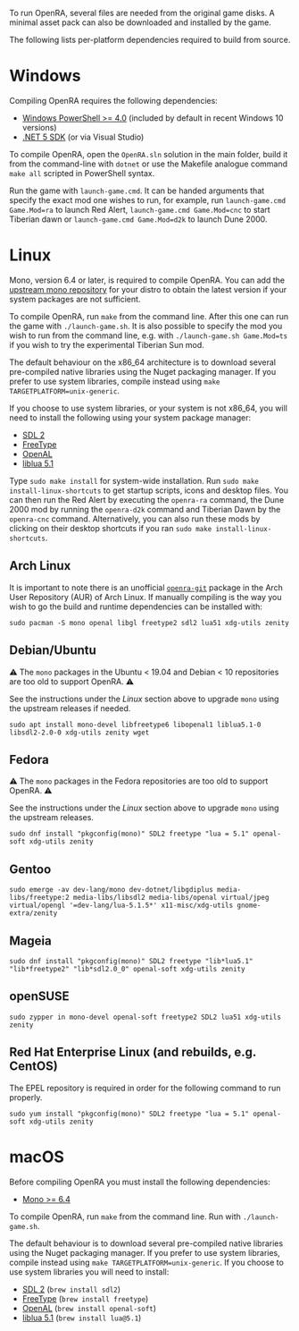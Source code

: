 To run OpenRA, several files are needed from the original game disks.
A minimal asset pack can also be downloaded and installed by the game.

The following lists per-platform dependencies required to build from source.

Windows
=======

Compiling OpenRA requires the following dependencies:
* [Windows PowerShell >= 4.0](http://microsoft.com/powershell) (included by default in recent Windows 10 versions)
* [.NET 5 SDK](https://dotnet.microsoft.com/download/dotnet/5.0) (or via Visual Studio)

To compile OpenRA, open the `OpenRA.sln` solution in the main folder, build it from the command-line with `dotnet` or use the Makefile analogue command `make all` scripted in PowerShell syntax.

Run the game with `launch-game.cmd`. It can be handed arguments that specify the exact mod one wishes to run, for example, run `launch-game.cmd Game.Mod=ra` to launch Red Alert, `launch-game.cmd Game.Mod=cnc` to start Tiberian dawn or `launch-game.cmd Game.Mod=d2k` to launch Dune 2000.

Linux
=====

Mono, version 6.4 or later, is required to compile OpenRA. You can add the [upstream mono repository](https://www.mono-project.com/download/stable/#download-lin) for your distro to obtain the latest version if your system packages are not sufficient.

To compile OpenRA, run `make` from the command line. After this one can run the game with `./launch-game.sh`. It is also possible to specify the mod you wish to run from the command line, e.g. with `./launch-game.sh Game.Mod=ts` if you wish to try the experimental Tiberian Sun mod.

The default behaviour on the x86_64 architecture is to download several pre-compiled native libraries using the Nuget packaging manager. If you prefer to use system libraries, compile instead using `make TARGETPLATFORM=unix-generic`.

If you choose to use system libraries, or your system is not x86_64, you will need to install the following using your system package manager:
* [SDL 2](http://www.libsdl.org/download-2.0.php)
* [FreeType](http://gnuwin32.sourceforge.net/packages/freetype.htm)
* [OpenAL](http://kcat.strangesoft.net/openal.html)
* [liblua 5.1](http://luabinaries.sourceforge.net/download.html)

Type `sudo make install` for system-wide installation. Run `sudo make install-linux-shortcuts` to get startup scripts, icons and desktop files. You can then run the Red Alert by executing the `openra-ra` command, the Dune 2000 mod by running the `openra-d2k` command and Tiberian Dawn by the `openra-cnc` command. Alternatively, you can also run these mods by clicking on their desktop shortcuts if you ran `sudo make install-linux-shortcuts`.

Arch Linux
----------

It is important to note there is an unofficial [`openra-git`](https://aur.archlinux.org/packages/openra-git) package in the Arch User Repository (AUR) of Arch Linux. If manually compiling is the way you wish to go the build and runtime dependencies can be installed with:

```
sudo pacman -S mono openal libgl freetype2 sdl2 lua51 xdg-utils zenity
```

Debian/Ubuntu
-------------

:warning: The `mono` packages in the Ubuntu < 19.04 and Debian < 10 repositories are too old to support OpenRA. :warning:

See the instructions under the *Linux* section above to upgrade `mono` using the upstream releases if needed.

```
sudo apt install mono-devel libfreetype6 libopenal1 liblua5.1-0 libsdl2-2.0-0 xdg-utils zenity wget
```

Fedora
------

:warning: The `mono` packages in the Fedora repositories are too old to support OpenRA. :warning:

See the instructions under the *Linux* section above to upgrade `mono` using the upstream releases.


```
sudo dnf install "pkgconfig(mono)" SDL2 freetype "lua = 5.1" openal-soft xdg-utils zenity
```

Gentoo
------

```
sudo emerge -av dev-lang/mono dev-dotnet/libgdiplus media-libs/freetype:2 media-libs/libsdl2 media-libs/openal virtual/jpeg virtual/opengl '=dev-lang/lua-5.1.5*' x11-misc/xdg-utils gnome-extra/zenity
```

Mageia
------

```
sudo dnf install "pkgconfig(mono)" SDL2 freetype "lib*lua5.1" "lib*freetype2" "lib*sdl2.0_0" openal-soft xdg-utils zenity
```

openSUSE
--------

```
sudo zypper in mono-devel openal-soft freetype2 SDL2 lua51 xdg-utils zenity
```

Red Hat Enterprise Linux (and rebuilds, e.g. CentOS)
----------------------------------------------------

The EPEL repository is required in order for the following command to run properly.

```
sudo yum install "pkgconfig(mono)" SDL2 freetype "lua = 5.1" openal-soft xdg-utils zenity
```

macOS
=====

Before compiling OpenRA you must install the following dependencies:
* [Mono >= 6.4](https://www.mono-project.com/download/stable/#download-mac)

To compile OpenRA, run `make` from the command line. Run with `./launch-game.sh`.

The default behaviour is to download several pre-compiled native libraries using the Nuget packaging manager. If you prefer to use system libraries, compile instead using `make TARGETPLATFORM=unix-generic`. If you choose to use system libraries you will need to install:
* [SDL 2](http://www.libsdl.org/download-2.0.php) (`brew install sdl2`)
* [FreeType](http://gnuwin32.sourceforge.net/packages/freetype.htm) (`brew install freetype`)
* [OpenAL](http://kcat.strangesoft.net/openal.html) (`brew install openal-soft`)
* [liblua 5.1](http://luabinaries.sourceforge.net/download.html) (`brew install lua@5.1`)

